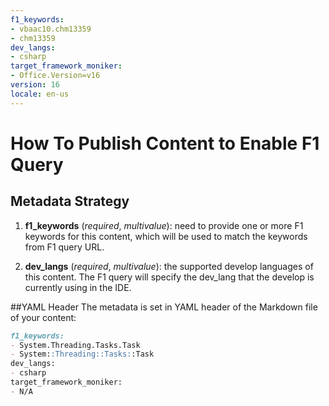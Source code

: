 ```yaml
---
f1_keywords:
- vbaac10.chm13359
- chm13359
dev_langs:
- csharp
target_framework_moniker:
- Office.Version=v16
version: 16
locale: en-us
---
```



# How To Publish Content to Enable F1 Query

## Metadata Strategy
1. **f1_keywords** (_required_, _multivalue_): need to provide one or more F1 keywords for this content, which will be used to match the keywords from F1 query URL.

2. **dev_langs** (_required_, _multivalue_): the supported develop languages of this content. The F1 query will specify the dev_lang that the develop is currently using in the IDE. 


##YAML Header
The metadata is set in YAML header of the Markdown file of your content:

```md
f1_keywords:
- System.Threading.Tasks.Task
- System::Threading::Tasks::Task
dev_langs:
- csharp
target_framework_moniker:
- N/A
```